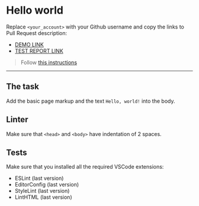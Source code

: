 # Hello world

Replace `<your_account>` with your Github username and copy the links to Pull Request description:
- [DEMO LINK](https://kandaskalovoleg.github.io/layout_hello-world/)
- [TEST REPORT LINK](https://kandaskalovoleg.github.io/layout_hello-world/report/html_report)

> Follow [this instructions](https://mate-academy.github.io/layout_task-guideline/#how-to-solve-the-layout-tasks-on-github)
___

## The task

Add the basic page markup and the text `Hello, world!` into the body.

## Linter

Make sure that `<head>` and `<body>` have indentation of 2 spaces.

## Tests

Make sure that you installed all the required VSCode extensions:

- ESLint (last version)
- EditorConfig (last version)
- StyleLint (last version)
- LintHTML (last version)
